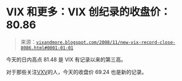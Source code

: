<!--yml

分类：未分类

日期：2024-05-18 18:15:02

-->

# VIX 和更多：VIX 创纪录的收盘价：80.86

> 来源：[`vixandmore.blogspot.com/2008/11/new-vix-record-close-8086.html#0001-01-01`](http://vixandmore.blogspot.com/2008/11/new-vix-record-close-8086.html#0001-01-01)

今天的日内高点 81.48 是 VIX 有记录以来的第三高。

对于那些关注[VXV](http://vixandmore.blogspot.com/search/label/VXV)的人，今天的收盘价 69.24 也是新的记录。
